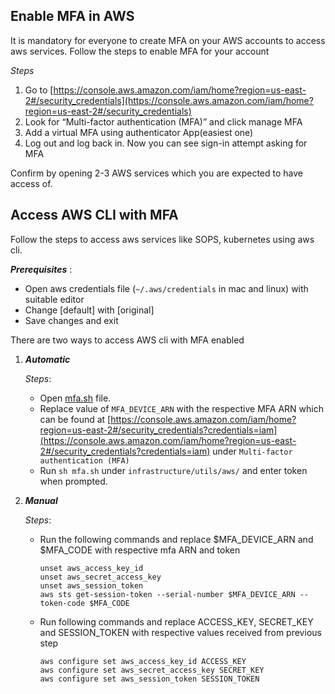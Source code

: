 ## Enable MFA in AWS
It is mandatory for everyone to create MFA on your AWS accounts to access aws services. Follow the steps to enable MFA for your account

*Steps*  
1.  Go to [https://console.aws.amazon.com/iam/home?region=us-east-2#/security_credentials](https://console.aws.amazon.com/iam/home?region=us-east-2#/security_credentials)
2.  Look for “Multi-factor authentication (MFA)” and click manage MFA
3.  Add a virtual MFA using authenticator App(easiest one)
4.  Log out and log back in. Now you can see sign-in attempt asking for MFA

Confirm by opening 2-3 AWS services which you are expected to have access of.



## Access AWS CLI with MFA
Follow the steps to access aws services like SOPS, kubernetes using aws cli.

***Prerequisites*** :  
-   Open aws credentials file (`~/.aws/credentials` in mac and linux) with suitable editor
-   Change [default] with [original]
-   Save changes and exit

There are two ways to access AWS cli with MFA enabled  

 1. ***Automatic***

	*Steps*:
	- Open [mfa.sh](https://github.com/map-my-customers/infrastructure/tree/master/utils/aws) file.
	 - Replace value of `MFA_DEVICE_ARN` with the respective MFA ARN which can be found at  [https://console.aws.amazon.com/iam/home?region=us-east-2#/security_credentials?credentials=iam](https://console.aws.amazon.com/iam/home?region=us-east-2#/security_credentials?credentials=iam) under  `Multi-factor authentication (MFA)`
	 - Run `sh mfa.sh` under `infrastructure/utils/aws/` and enter token when prompted.

2.  ***Manual***

       *Steps*:
	*   Run the following commands and replace $MFA_DEVICE_ARN and $MFA_CODE with respective mfa ARN and token

			unset aws_access_key_id  
			unset aws_secret_access_key  
			unset aws_session_token  
			aws sts get-session-token --serial-number $MFA_DEVICE_ARN --token-code $MFA_CODE

	*   Run following commands and replace ACCESS_KEY, SECRET_KEY and SESSION_TOKEN with respective values received from previous step

			aws configure set aws_access_key_id ACCESS_KEY  
			aws configure set aws_secret_access_key SECRET_KEY  
			aws configure set aws_session_token SESSION_TOKEN
